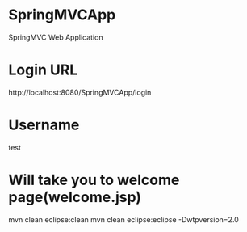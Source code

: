 # SpringMVCApp
SpringMVC Web Application

# Login URL
http://localhost:8080/SpringMVCApp/login

# Username
test

# Will take you to welcome page(welcome.jsp)

mvn clean eclipse:clean
mvn clean eclipse:eclipse -Dwtpversion=2.0
